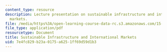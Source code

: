 ```yaml
---
content_type: resource
description: Lecture presentation on sustainable infrastructure and international
  markets.
file: /media/https%3A/open-learning-course-data-rc.s3.amazonaws.com/15-992-s-lab-laboratory-for-sustainable-business-spring-2008/7e4fc829b23a0175a6251ff69d59d1b3_lec_16.pdf
file_type: application/pdf
resourcetype: Document
title: Sustainable Infrastructure and International Markets
uid: 7e4fc829-b23a-0175-a625-1ff69d59d1b3
---
```


